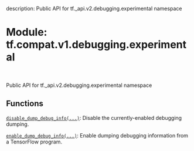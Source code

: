description: Public API for tf._api.v2.debugging.experimental namespace

<div itemscope itemtype="http://developers.google.com/ReferenceObject">
<meta itemprop="name" content="tf.compat.v1.debugging.experimental" />
<meta itemprop="path" content="Stable" />
</div>

# Module: tf.compat.v1.debugging.experimental

<!-- Insert buttons and diff -->

<table class="tfo-notebook-buttons tfo-api nocontent" align="left">

</table>



Public API for tf._api.v2.debugging.experimental namespace



## Functions

[`disable_dump_debug_info(...)`](../../../../tf/debugging/experimental/disable_dump_debug_info.md): Disable the currently-enabled debugging dumping.

[`enable_dump_debug_info(...)`](../../../../tf/debugging/experimental/enable_dump_debug_info.md): Enable dumping debugging information from a TensorFlow program.


